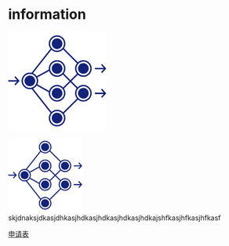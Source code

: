# information

    
![RUNOOB 图标](https://github.com/lz1159435992/information/blob/master/%E6%B5%8B%E8%AF%95%E4%BA%BA%E5%91%98/001.png)

<img src="https://github.com/lz1159435992/information/blob/master/%E6%B5%8B%E8%AF%95%E4%BA%BA%E5%91%98/001.png" width = 30% height = 30%  align = left/>skjdnaksjdkasjdhkasjhdkasjhdkasjhdkasjhdkajshfkasjhfkasjhfkasf

[申请表](https://github.com/lz1159435992/information/blob/master/%E6%B5%8B%E8%AF%95%E4%BA%BA%E5%91%98/001.doc)
